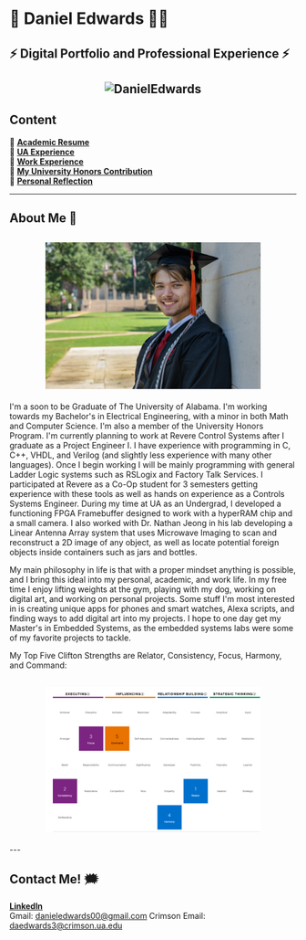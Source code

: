# 🦾 Daniel Edwards 👨‍💻

## ⚡️ Digital Portfolio and Professional Experience ⚡️

<h2 align="center">
  <img src="https://github.com/DanEdwards14/E-Portfolio/blob/main/Photos/PortfolioGif.gif" alt="DanielEdwards" width="600px" /> 
  <br>
</h2>

## Content

🍌 **[Academic Resume](https://github.com/DanEdwards14/E-Portfolio/blob/main/AcademicResume.pdf/)**\
🍌 **[UA Experience](https://github.com/DanEdwards14/E-Portfolio/tree/main/UA%20Work/)**\
🍌 **[Work Experience](https://github.com/DanEdwards14/E-Portfolio/tree/main/Occupational%20Experience/)**\
🍌 **[My University Honors Contribution](https://barskiyali.wixsite.com/uh401-eportfolio)**\
🍌 **[Personal Reflection](https://github.com/DanEdwards14/E-Portfolio/blob/main/UA%20Work/WhoAmIReflection.pdf/)**

---

## About Me 🦍

<h2 align="center">
  <img src="https://github.com/DanEdwards14/E-Portfolio/blob/main/Photos/53058427233_5774e95799_o.jpg" alt="DanielEdwards" width="75%" height="75%">
</h2>

I'm a soon to be Graduate of The University of Alabama. I'm working towards my Bachelor's in Electrical Engineering, with a minor in both Math and Computer Science. I'm also a member of the University Honors Program. I'm currently planning to work at Revere Control Systems after I graduate as a Project Engineer I. I have experience with programming in C, C++, VHDL, and Verilog (and slightly less experience with many other languages). Once I begin working I will be mainly programming with general Ladder Logic systems such as RSLogix and Factory Talk Services. I participated at Revere as a Co-Op student for 3 semesters getting experience with these tools as well as hands on experience as a Controls Systems Engineer. During my time at UA as an Undergrad, I developed a functioning FPGA Framebuffer designed to work with a hyperRAM chip and a small camera. I also worked with Dr. Nathan Jeong in his lab developing a Linear Antenna Array system that uses Microwave Imaging to scan and reconstruct a 2D image of any object, as well as locate potential foreign objects inside containers such as jars and bottles.

My main philosophy in life is that with a proper mindset anything is possible, and I bring this ideal into my personal, academic, and work life. In my free time I enjoy lifting weights at the gym, playing with my dog, working on digital art, and working on personal projects. Some stuff I'm most interested in is creating unique apps for phones and smart watches, Alexa scripts, and finding ways to add digital art into my projects. I hope to one day get my Master's in Embedded Systems, as the embedded systems labs were some of my favorite projects to tackle.

My Top Five Clifton Strengths are Relator, Consistency, Focus, Harmony, and Command:

<h2 align="center">
  <img src="https://github.com/DanEdwards14/E-Portfolio/blob/main/Photos/CliftonStrengths.PNG" alt="DanielEdwards" width="75%" height="75%">
</h2>
---


## Contact Me! 🗯️

**[LinkedIn](www.linkedin.com/in/daniel-edwards-5a0449180)**\
Gmail:           danieledwards00@gmail.com
Crimson Email:   daedwards3@crimson.ua.edu


